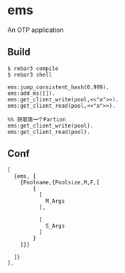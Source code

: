 ems
=====

An OTP application

Build
-----

    $ rebar3 compile
    $ rebar3 shell
    
    ems:jump_consistent_hash(0,999).
    ems:add_ms([]).
    ems:get_client_write(pool,<<"a">>).
    ems:get_client_read(pool,<<"a">>).
    
    %% 获取第一个Partion
    ems:get_client_write(pool).
    ems:get_client_read(pool).
    

Conf
-----    
    [
	  {ems, [
	  	{Poolname,{Poolsize,M,F,[
			{
			  [
			  	M_Args
			  ],
			  
			  [
			  	S_Args
			  ]
			}
		]}}
		
	  ]}
	].
	    
